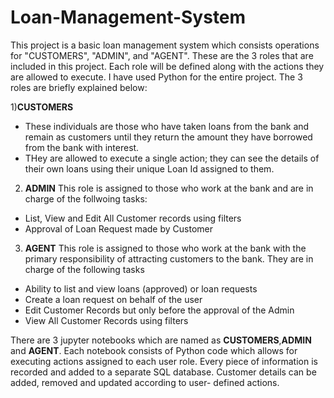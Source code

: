 # Loan-Management-System

This project is a basic loan management system which consists operations for "CUSTOMERS", "ADMIN", and "AGENT". These are the 3 roles that are included in this project. Each role will be defined along with the actions they are allowed to execute. I have used Python for the entire project. The 3 roles are briefly explained below:

1)**CUSTOMERS**
- These individuals are those who have taken loans from the bank and remain as customers until they return the amount they have borrowed from the bank with interest.
- THey are allowed to execute a single action; they can see the details of their own loans using their unique Loan Id assigned to them.

2) **ADMIN**
 This role is assigned to those who work at the bank and are in charge of the follwoing tasks:
- List, View and Edit All Customer records using filters
- Approval of Loan Request made by Customer

3) **AGENT**
This role is assigned to those who work at the bank with the primary responsibility of attracting customers to the bank. They are in charge of the following tasks
-  Ability to list and view loans (approved) or loan requests 
-  Create a loan request on behalf of the user
-  Edit Customer Records but only before the approval of the Admin
-  View All Customer Records using filters

There are 3 jupyter notebooks which are named as **CUSTOMERS**,**ADMIN** and **AGENT**. Each notebook consists of Python code which allows for executing actions assigned to each user role. Every piece of information is recorded and added to a separate SQL database. Customer details can be added, removed and updated according to user- defined actions.





